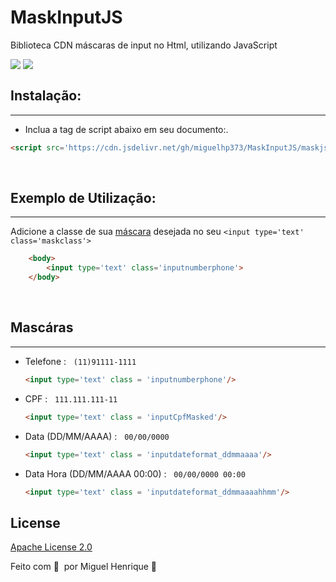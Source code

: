 # MaskInputJS
 Biblioteca CDN  máscaras de input no Html, utilizando JavaScript

<div style='display:flex;'>
  <img src='https://img.shields.io/badge/JavaScript-F7DF1E.svg?style=for-the-badge&logo=JavaScript&logoColor=black'/>
   &nbsp;
  <img src='https://img.shields.io/badge/jsDelivr-E84D3D.svg?style=for-the-badge&logo=jsDelivr&logoColor=white'/>
 </div>


## Instalação:
---
- Inclua a tag de script abaixo em seu documento:.

```html
<script src='https://cdn.jsdelivr.net/gh/miguelhp373/MaskInputJS/maskjs@1.1/maskjs.min.js'></script>

```

<br/>

## Exemplo de Utilização:
---

Adicione a classe de sua <a href='https://github.com/miguelhp373/MaskInputJS#masc%C3%A1ras'>máscara</a> desejada no seu  `<input type='text' class='maskclass'>`


```html
    <body>
        <input type='text' class='inputnumberphone'>
    </body>

```

<br/>

## Mascáras
---
- Telefone :
&nbsp;
    `(11)91111-1111`
    <br/>
    ```html
    <input type='text' class = 'inputnumberphone'/>
    ``` 

- CPF :
&nbsp;
    `111.111.111-11`
    <br/>
    ```html
    <input type='text' class = 'inputCpfMasked'/>
    ``` 

- Data (DD/MM/AAAA) :
&nbsp;
    `00/00/0000`
    <br/> 
     ```html
    <input type='text' class = 'inputdateformat_ddmmaaaa'/>
    ``` 
     

- Data Hora (DD/MM/AAAA 00:00) :
&nbsp;
    `00/00/0000 00:00`
    <br/>
    ```html
    <input type='text' class = 'inputdateformat_ddmmaaaahhmm'/>
    ```



## License

[Apache License 2.0](COPYING)

Feito com 💜 &nbsp;por Miguel Henrique 👋



